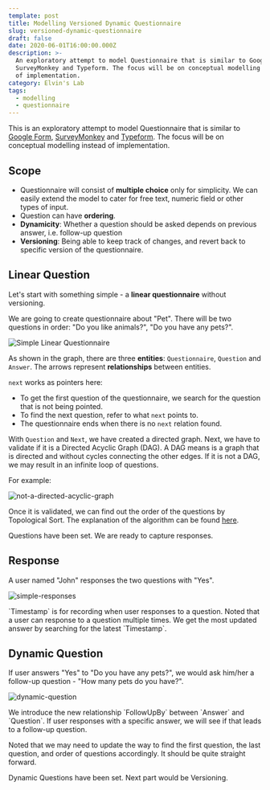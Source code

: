 ```yaml
---
template: post
title: Modelling Versioned Dynamic Questionnaire
slug: versioned-dynamic-questionnaire
draft: false
date: 2020-06-01T16:00:00.000Z
description: >-
  An exploratory attempt to model Questionnaire that is similar to Google Form,
  SurveyMonkey and Typeform. The focus will be on conceptual modelling instead
  of implementation.
category: Elvin's Lab
tags:
  - modelling
  - questionnaire
---
```



This is an exploratory attempt to model Questionnaire that is similar to [Google Form](https://www.google.com/forms/about/), [SurveyMonkey](https://www.surveymonkey.com/) and [Typeform](https://www.typeform.com/). The focus will be on conceptual modelling instead of implementation.

## Scope

* Questionnaire will consist of **multiple choice** only for simplicity. We can easily extend the model to cater for free text, numeric field or other types of input.
* Question can have **ordering**. 
* **Dynamicity**: Whether a question should be asked depends on previous answer, i.e. follow-up question
* **Versioning**: Being able to keep track of changes, and revert back to specific version of the questionnaire.

## Linear Question

Let's start with something simple - a **linear questionnaire** without versioning.

We are going to create questionnaire about "Pet". There will be two questions in order: "Do you like animals?", "Do you have any pets?".

![Simple Linear Questionnaire](/media/simple_question.png "Simple Linear Questionnaire")

As shown in the graph, there are three **entities**: `Questionnaire`, `Question` and `Answer`. The arrows represent **relationships** between entities.

`next` works as pointers here:

* To get the first question of the questionnaire, we search for the question that is not being pointed.
* To find the next question, refer to what `next` points to.
* The questionnaire ends when there is no `next` relation found.

With `Question` and `Next`, we have created a directed graph. Next, we have to validate if it is a Directed Acyclic Graph (DAG). A DAG means is a graph that is directed and without cycles connecting the other edges. If it is not a DAG, we may result in an infinite loop of questions.

For example:

![not-a-directed-acyclic-graph](/media/non-dag.png "Not a Directed Acyclic Graph")

Once it is validated, we can find out the order of the questions by Topological Sort. The explanation of the algorithm can be found [here](https://www.geeksforgeeks.org/topological-sorting/).

Questions have been set. We are ready to capture responses.

## Response

A user named "John" responses the two questions with "Yes".

![simple-responses](/media/simple_response.png "Simple Reponses")

\`Timestamp\` is for recording when user responses to a question. Noted that a user can response to a question multiple times. We get the most updated answer by searching for the latest \`Timestamp\`.

## Dynamic Question

If user answers "Yes" to "Do you have any pets?", we would ask him/her a follow-up question - "How many pets do you have?".

![dynamic-question](/media/dynamic_question.png "Dynamic Question")

We introduce the new relationship \`FollowUpBy\` between \`Answer\` and \`Question\`.  If user responses with a specific answer, we will see if that leads to a follow-up question.

Noted that we may need to update the way to find the first question, the last question, and order of questions accordingly. It should be quite straight forward.

Dynamic Questions have been set. Next part would be Versioning.
